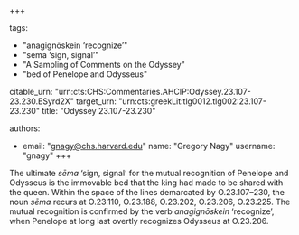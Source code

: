 +++

tags:
- "anagignōskein ‘recognize’"
- "sēma ‘sign, signal’"
- "A Sampling of Comments on the Odyssey"
- "bed of Penelope and Odysseus"

citable_urn: "urn:cts:CHS:Commentaries.AHCIP:Odyssey.23.107-23.230.ESyrd2X"
target_urn: "urn:cts:greekLit:tlg0012.tlg002:23.107-23.230"
title: "Odyssey 23.107-23.230"

authors:
- email: "gnagy@chs.harvard.edu"
  name: "Gregory Nagy"
  username: "gnagy"
+++

<p>The ultimate <em>sēma</em> ‘sign, signal’ for the mutual recognition of Penelope and Odysseus is the immovable bed that the king had made to be shared with the queen. Within the space of the lines demarcated by O.23.107–230, the noun <em>sēma</em> recurs at O.23.110, O.23.188, O.23.202, O.23.206, O.23.225. The mutual recognition is confirmed by the verb <em>anagignōskein</em> ‘recognize’, when Penelope at long last overtly recognizes Odysseus at O.23.206.  </p>